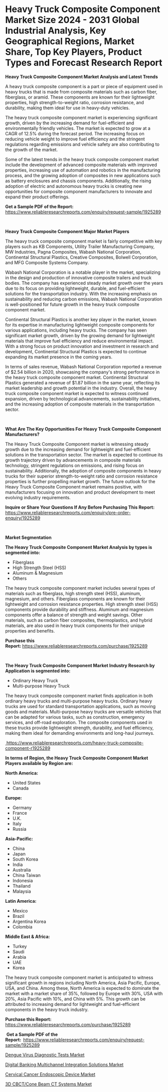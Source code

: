 <p><h1>Heavy Truck Composite Component Market Size 2024 - 2031 Global Industrial Analysis, Key Geographical Regions, Market Share, Top Key Players, Product Types and Forecast Research Report</h1></p><p><strong>Heavy Truck Composite Component Market Analysis and Latest Trends</strong></p>
<p><p>A heavy truck composite component is a part or piece of equipment used in heavy trucks that is made from composite materials such as carbon fiber, fiberglass, or aramid. These components are known for their lightweight properties, high strength-to-weight ratio, corrosion resistance, and durability, making them ideal for use in heavy-duty vehicles.</p><p>The heavy truck composite component market is experiencing significant growth, driven by the increasing demand for fuel-efficient and environmentally friendly vehicles. The market is expected to grow at a CAGR of 12.5% during the forecast period. The increasing focus on reducing vehicle weight to improve fuel efficiency and the stringent regulations regarding emissions and vehicle safety are also contributing to the growth of the market.</p><p>Some of the latest trends in the heavy truck composite component market include the development of advanced composite materials with improved properties, increasing use of automation and robotics in the manufacturing process, and the growing adoption of composites in new applications such as battery enclosures and chassis components. Additionally, the rising adoption of electric and autonomous heavy trucks is creating new opportunities for composite component manufacturers to innovate and expand their product offerings.</p></p>
<p><strong>Get a Sample PDF of the Report:&nbsp;</strong> <a href="https://www.reliableresearchreports.com/enquiry/request-sample/1925289">https://www.reliableresearchreports.com/enquiry/request-sample/1925289</a></p>
<p>&nbsp;</p>
<p><strong>Heavy Truck Composite Component Major Market Players</strong></p>
<p><p>The heavy truck composite component market is fairly competitive with key players such as KB Components, Utility Trailer Manufacturing Company, MW Industries, Pagna Composites, Wabash National Corporation, Continental Structural Plastics, Creative Composites, Bolwell Corporation, and MFG Composite Systems Company.</p><p>Wabash National Corporation is a notable player in the market, specializing in the design and production of innovative composite trailers and truck bodies. The company has experienced steady market growth over the years due to its focus on providing lightweight, durable, and fuel-efficient solutions for the transportation industry. With the increasing emphasis on sustainability and reducing carbon emissions, Wabash National Corporation is well-positioned for future growth in the heavy truck composite component market.</p><p>Continental Structural Plastics is another key player in the market, known for its expertise in manufacturing lightweight composite components for various applications, including heavy trucks. The company has seen significant market growth, driven by the growing demand for lightweight materials that improve fuel efficiency and reduce environmental impact. With a strong focus on product innovation and investment in research and development, Continental Structural Plastics is expected to continue expanding its market presence in the coming years.</p><p>In terms of sales revenue, Wabash National Corporation reported a revenue of $2.54 billion in 2020, showcasing the company's strong performance in the heavy truck composite component market. Continental Structural Plastics generated a revenue of $1.87 billion in the same year, reflecting its market leadership and growth potential in the industry. Overall, the heavy truck composite component market is expected to witness continued expansion, driven by technological advancements, sustainability initiatives, and the increasing adoption of composite materials in the transportation sector.</p></p>
<p>&nbsp;</p>
<p><strong>What Are The Key Opportunities For Heavy Truck Composite Component Manufacturers?</strong></p>
<p><p>The Heavy Truck Composite Component market is witnessing steady growth due to the increasing demand for lightweight and fuel-efficient solutions in the transportation sector. The market is expected to continue its growth trajectory driven by advancements in composite materials technology, stringent regulations on emissions, and rising focus on sustainability. Additionally, the adoption of composite components in heavy trucks for their superior strength-to-weight ratio and corrosion resistance properties is further propelling market growth. The future outlook for the Heavy Truck Composite Component market remains positive, with manufacturers focusing on innovation and product development to meet evolving industry requirements.</p></p>
<p><strong>Inquire or Share Your Questions If Any Before Purchasing This Report:</strong> <a href="https://www.reliableresearchreports.com/enquiry/pre-order-enquiry/1925289">https://www.reliableresearchreports.com/enquiry/pre-order-enquiry/1925289</a></p>
<p>&nbsp;</p>
<p><strong>Market Segmentation</strong></p>
<p><strong>The Heavy Truck Composite Component Market Analysis by types is segmented into:</strong></p>
<p><ul><li>Fiberglass</li><li>High Strength Steel (HSS)</li><li>Aluminum & Magnesium</li><li>Others</li></ul></p>
<p><p>The heavy truck composite component market includes several types of materials such as fiberglass, high strength steel (HSS), aluminum, magnesium, and others. Fiberglass components are known for their lightweight and corrosion resistance properties. High strength steel (HSS) components provide durability and stiffness. Aluminum and magnesium components offer a balance of strength and weight savings. Other materials, such as carbon fiber composites, thermoplastics, and hybrid materials, are also used in heavy truck components for their unique properties and benefits.</p></p>
<p><strong>Purchase this Report:&nbsp;</strong><a href="https://www.reliableresearchreports.com/purchase/1925289">https://www.reliableresearchreports.com/purchase/1925289</a></p>
<p>&nbsp;</p>
<p><strong>The Heavy Truck Composite Component Market Industry Research by Application is segmented into:</strong></p>
<p><ul><li>Ordinary Heavy Truck</li><li>Multi-purpose Heavy Truck</li></ul></p>
<p><p>The heavy truck composite component market finds application in both ordinary heavy trucks and multi-purpose heavy trucks. Ordinary heavy trucks are used for standard transportation applications, such as moving goods and materials. Multi-purpose heavy trucks are versatile vehicles that can be adapted for various tasks, such as construction, emergency services, and off-road exploration. The composite components used in these trucks provide lightweight strength, durability, and fuel efficiency, making them ideal for demanding environments and long-haul journeys.</p></p>
<p><a href="https://www.reliableresearchreports.com/heavy-truck-composite-component-r1925289">&nbsp;https://www.reliableresearchreports.com/heavy-truck-composite-component-r1925289</a></p>
<p><strong>In terms of Region, the Heavy Truck Composite Component Market Players available by Region are:</strong></p>
<p>
    <p> <strong> North America: </strong>
        <ul>
            <li>United States</li>
            <li>Canada</li>
        </ul>
        </p> 
    <p> <strong> Europe: </strong>
        <ul>
            <li>Germany</li>
            <li>France</li>
            <li>U.K.</li>
            <li>Italy</li>
            <li>Russia</li>
        </ul>
        </p> 
    <p> <strong> Asia-Pacific: </strong>
        <ul>
            <li>China</li>
            <li>Japan</li>
            <li>South Korea</li>
            <li>India</li>
            <li>Australia</li>
            <li>China Taiwan</li>
            <li>Indonesia</li>
            <li>Thailand</li>
            <li>Malaysia</li>
        </ul>
        </p> 
    <p> <strong> Latin America: </strong>
        <ul>
            <li>Mexico</li>
            <li>Brazil</li>
            <li>Argentina Korea</li>
            <li>Colombia</li>
        </ul>
        </p> 
    <p> <strong> Middle East & Africa: </strong>
        <ul>
            <li>Turkey</li>
            <li>Saudi</li>
            <li>Arabia</li>
            <li>UAE</li>
            <li>Korea</li>
        </ul>
    </p>
    </p>
<p><p>The heavy truck composite component market is anticipated to witness significant growth in regions including North America, Asia Pacific, Europe, USA, and China. Among these, North America is expected to dominate the market with a market share of 35%, followed by Europe with 30%, USA with 20%, Asia Pacific with 10%, and China with 5%. This growth can be attributed to increasing demand for lightweight and fuel-efficient components in the heavy truck industry.</p></p>
<p><strong>Purchase this Report: </strong><a href="https://www.reliableresearchreports.com/purchase/1925289">https://www.reliableresearchreports.com/purchase/1925289</a></p>
<p>&nbsp;<strong>Get a Sample PDF of the Report:&nbsp;&nbsp;</strong><a href="https://www.reliableresearchreports.com/enquiry/request-sample/1925289">https://www.reliableresearchreports.com/enquiry/request-sample/1925289</a></p>
<p><strong></strong></p>
<p><p><a href="https://issuu.com/reportprime-2/docs/dengue-virus-diagnostic-tests-market-size-2030.ppt">Dengue Virus Diagnostic Tests Market</a></p><p><a href="https://issuu.com/reportprime-2/docs/digital-banking-multichannel-integration-solutions">Digital Banking Multichannel Integration Solutions Market</a></p><p><a href="https://github.com/esmeraldaezzy156/Market-Research-Report-List-1/blob/main/cervical-cancer-endoscopic-device-market.md">Cervical Cancer Endoscopic Device Market</a></p><p><a href="https://github.com/carolalsopr44536/Market-Research-Report-List-1/blob/main/3d-cbctcone-beam-ct-systems-market.md">3D CBCT/Cone Beam CT Systems Market</a></p></p>